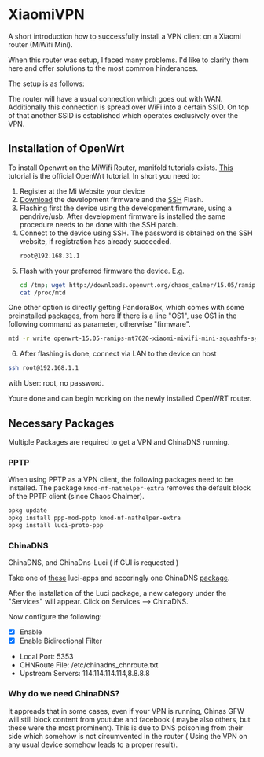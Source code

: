 # XiaomiVPN
A short introduction how to successfully install a VPN client on a Xiaomi router (MiWifi Mini).

When this router was setup, I faced many problems. I'd like to clarify them here and offer solutions to the most common hinderances.

The setup is as follows:

The router will have a usual connection which goes out with WAN. 
Additionally this connection is spread over WiFi into a certain SSID.
On top of that another SSID is established which operates exclusively over the VPN.

## Installation of OpenWrt

To install Openwrt on the MiWifi Router, manifold tutorials exists. [This](https://wiki.openwrt.org/toh/xiaomi/mini) tutorial is the official OpenWrt tutorial. 
In short you need to:

1. Register at the Mi Website your device
2. [Download](http://www1.miwifi.com/miwifi_download.html) the development firmware and the [SSH](http://d.miwifi.com/rom/ssh) Flash.
3. Flashing first the device using the development firmware, using a pendrive/usb. After development firmware is installed the same procedure needs to be done with the SSH patch.
4. Connect to the device using SSH. The password is obtained on the SSH website, if registration has already succeeded. 
    ```bash
    root@192.168.31.1
    ```
5. Flash with your preferred firmware the device. E.g. 
    ```bash 
    cd /tmp; wget http://downloads.openwrt.org/chaos_calmer/15.05/ramips/mt7620/openwrt-15.05-ramips-mt7620-xiaomi-miwifi-mini-squashfs-sysupgrade.bin
    cat /proc/mtd
    ```

One other option is directly getting PandoraBox, which comes with some preinstalled packages, from [here](http://downloads.openwrt.org.cn/PandoraBox/Xiaomi-Mini-R1CM/stable/)
If there is a line "OS1", use OS1 in the following command as parameter, otherwise "firmware".

```bash
mtd -r write openwrt-15.05-ramips-mt7620-xiaomi-miwifi-mini-squashfs-sysupgrade.bin OS1
```

6. After flashing is done, connect via LAN to the device on host 
```bash 
ssh root@192.168.1.1
``` 
with User: root, no password.

Youre done and can begin working on the newly installed OpenWRT router.


## Necessary Packages

Multiple Packages are required to get a VPN and ChinaDNS running.

### PPTP

When using PPTP as a VPN client, the following packages need to be installed.
The package ```kmod-nf-nathelper-extra``` removes the default block of the PPTP client (since Chaos Chalmer).

```bash
opkg update
opkg install ppp-mod-pptp kmod-nf-nathelper-extra
opkg install luci-proto-ppp
```

### ChinaDNS
ChinaDNS, and ChinaDns-Luci ( if GUI is requested )

Take one of [these](http://sourceforge.net/projects/openwrt-dist/files/luci-app/chinadns/) luci-apps and accoringly one ChinaDNS [package](http://sourceforge.net/projects/openwrt-dist/files/chinadns/1.3.2-d3e75dd/ChinaDNS_1.3.2-3_ramips_24kec.ipk/download).

After the installation of the Luci package, a new category under the "Services" will appear. Click on Services --> ChinaDNS. 

Now configure the following:

- [x] Enable
- [x] Enable Bidirectional Filter
- Local Port: 5353
- CHNRoute File: /etc/chinadns_chnroute.txt
- Upstream Servers: 114.114.114.114,8.8.8.8



### Why do we need ChinaDNS?
It appreads that in some cases, even if your VPN is running, Chinas GFW will still block content from youtube and facebook ( maybe also others, but these were the most prominent). This is due to DNS poisoning from their side which somehow is not circumvented in the router ( Using the VPN on any usual device somehow leads to a proper result).



